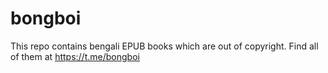# bongboi
This repo contains bengali EPUB books which are out of copyright. Find all of them at https://t.me/bongboi
